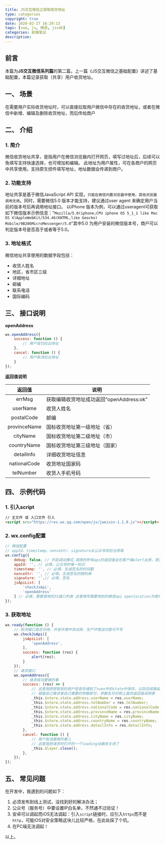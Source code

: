 ```yaml
---
title: JS交互微信之获取收货地址
type: categories
copyright: true
date: 2020-02-27 16:29:13
tags: [vue, js, 微信, jssdk]
categories: 前端笔记
description: 
---
```


## 前言
本篇为**JS交互微信系列篇**的第二篇，上一篇《JS交互微信之基础配置》讲述了基础配置，本篇记录获取（共享）用户收货地址。

## 一、 场景
在需要用户实际收货地址时，可以直接拉取用户微信中存在的收货地址，或者在微信中新增、编辑及删除收货地址，而后传给商户

<!--more-->

## 二、 介绍
### 1. 简介
微信收货地址共享，是指用户在微信浏览器内打开网页，填写过地址后，后续可以免填写支持快速选择，也可增加和编辑。
此地址为用户属性，可在各商户的网页中共享使用。支持原生控件填写地址，地址数据会传递到商户。

### 2. 功能支持
地址共享是基于微信JavaScript API 实现，`只能在微信内置浏览器中使用，其他浏览器调用无效`。同时，需要微信5.0 版本才能支持，建议通过user agent 来确定用户当前的版本号后再调用地址接口。
以iPhone 版本为例，可以通过useragent可获取如下微信版本示例信息："`Mozilla/5.0(iphone;CPU iphone OS 5_1_1 like Mac OS X)AppleWebKit/534.46(KHTML,like Geocko) Mobile/9B206MicroMessenger/5.0`"其中5.0 为用户安装的微信版本号，商户可以判定版本号是否高于或者等于5.0。

### 3. 地址格式
微信地址共享使用的数据字段包括：
- 收货人姓名
- 地区，省市区三级
- 详细地址
- 邮编
- 联系电话
- 国际编码

## 三、 接口说明
**openAddress**
```js
wx.openAddress({
    success: function () {
        // 用户成功拉出地址 
    },
    cancel: function () {
        // 用户取消拉出地址
    }
});
```

**返回值说明**

|返回值|说明|
|:--:|--|
|errMsg|获取编辑收货地址成功返回“openAddress:ok”|
|userName|收货人姓名|
|postalCode|邮编|
|provinceName|国标收货地址第一级地址（省）|
|cityName|国标收货地址第二级地址（市）|
|countryName|国标收货地址第三级地址（国家）|
|detailInfo|详细收货地址信息|
|nationalCode|收货地址国家码|
|telNumber|收货人手机号码|

## 四、 示例代码
### 1. 引入script
```html
// 主文件 或 入口文件 引入
<script src="https://res.wx.qq.com/open/js/jweixin-1.1.0.js"></script>
```

### 2. wx.config配置
```js
// 微信配置
// appId、timestamp、nonceStr、signature从公众号和后台获取
wx.config({
    debug: false, // 开启调试模式,调用的所有api的返回值会在客户端alert出来，若要查看传入的参数，可以在pc端打开，参数信息会通过log打出，仅在pc端时才会打印。
    appId: '', // 必填，公众号的唯一标识
    timestamp: '', // 必填，生成签名的时间戳
    nonceStr: '', // 必填，生成签名的随机串
    signature: '',// 必填，签名
    jsApiList: [
        'checkJsApi',
        'openAddress'
    ] // 必填，需要使用的JS接口列表 这里填写需要用到的微信api openlocation为使用微信内置地图查看位置接口
});
```

### 3. 获取地址
```js
wx.ready(function () {
    // 检测接口是否可用，开发环境中测试用，生产环境没问题可不写
    wx.checkJsApi({
        jsApiList: [
            'openAddress',
        ],
        success: function (res) {
            alert(res);
        }
    });
    // 请求接口
    wx.openAddress({
        // 请求成功要做的事
        success: (res) => {
            // 这里我把获取到的用户信息存储到了vuex中的state中保存，以防后续路由跳转带来的组件销毁带来的数据没法保存
            // 根据自己需求拿自己需要的参数即可，参数名可对照上面的返回值说明表
            _this.$store.state.address.userName = res.userName;
            _this.$store.state.address.telNumber = res.telNumber;
            _this.$store.state.address.nationalCode = res.nationalCode;
            _this.$store.state.address.provinceName = res.provinceName;
            _this.$store.state.address.cityName = res.cityName;
            _this.$store.state.address.countryName = res.countryName;
            _this.$store.state.address.detailInfo = res.detailInfo;
        },
        cancel: function () {
            // 用户取消要做的事儿
            // 这里我把请求时打开的一个loading动画给关闭了
            _this.$layer.close();
        },
    });
});
```

## 五、 常见问题
在开发中，我遇到的问题如下：
1. 必须发布到线上测试，没找到好的解决办法；
2. 公众号（服务号）中要设置IP白名单，不然通不过验证！
3. 安卓可以调起而iOS无法调起：引入`script`链接时，应引入`https`而不是`http`，可能iOS对安全策略这块儿比较严格，在此处踩了个坑。
4. 在PC端无法调起！

以上。


